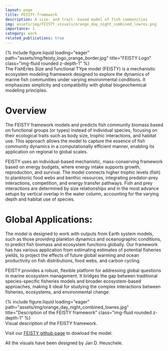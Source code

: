 ```yaml
---
layout: page
title: FEISTY-framework
description: A size- and trait- based model of fish communities
img: assets/img/FEISTY_visuals/orange_day_night_combined_lowres.png
importance: 1
category: work
related_publications: true
---
```

<div class="row">
    <div class="col-sm mt-3 mt-md-0">
        {% include figure.liquid loading="eager" path="assets/img/feisty_logo_orange_border.jpg" title="FEISTY Logo" class="img-fluid rounded z-depth-1" %}
    </div>
</div>
The FishErIes Size and functional TYpe model (FEISTY) is a mechanistic ecosystem modeling framework designed to explore the dynamics of marine fish communities under varying environmental conditions. It emphasizes simplicity and compatibility with global biogeochemical modeling principles. 

# Overview
The FEISTY framework models and predicts fish community biomass based on functional groups (or types) instead of individual species, focusing on their ecological traits such as body size, trophic interactions, and habitat use. This approach allows the model to capture the essence of fish community dynamics in a computationally efficient manner, enabling its application on regional to global scales.

FEISTY uses an individual-based mechanistic, mass-conserving framework based on energy budgets, where energy intake supports growth, reproduction, and survival.
The model connects higher trophic levels (fish) to planktonic food webs and benthic resources, integrating predator-prey interactions, competition, and energy transfer pathways.
Fish and prey interactions are determined by size relationships and in the most advance setups by vertical overlap in the water column, accounting for the varying depth and habitat use of species.

# Global Applications:
The model is designed to work with outputs from Earth system models, such as those providing plankton dynamics and oceanographic conditions, to predict fish biomass and ecosystem functions globally.
Our framework has has various application from estimating estimates of potential fisheries yields, to project the effects of future global warming and ocean productivity on fish distributions, food webs, and carbon cycling.


FEISTY provides a robust, flexible platform for addressing global questions in marine ecosystem management. It bridges the gap between traditional species-specific fisheries models and broader ecosystem-based approaches, making it ideal for studying the complex interactions between fisheries, ecosystems, and environmental change.

<div class="row">
    <div class="col-sm mt-3 mt-md-0">
        {% include figure.liquid loading="eager" path="assets/img/orange_day_night_combined_lowres.jpg" title="Description of the FEISTY framework" class="img-fluid rounded z-depth-1" %}
    </div>
</div>
<div class="caption">
    Visual description of the FEISTY framework. 
</div>


Visit our <a href="https://github.com/Kenhasteandersen/FEISTY">FEISTY github page</a> to dowload the model.

All the visuals have been designed by Jan D. Heuschele. 
